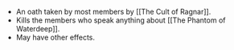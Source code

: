 - An oath taken by most members by [[The Cult of Ragnar]].
- Kills the members who speak anything about [[The Phantom of Waterdeep]].
- May have other effects.